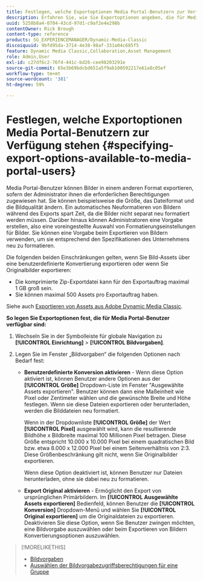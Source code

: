 ```yaml
---
title: Festlegen, welche Exportoptionen Media Portal-Benutzern zur Verfügung stehen
description: Erfahren Sie, wie Sie Exportoptionen angeben, die für Media Portal-Benutzer in Adobe Dynamic Media Classic verfügbar sind.
uuid: 5258b8a4-0704-43cd-97d1-c9af2e4e298b
contentOwner: Rick Brough
content-type: reference
products: SG_EXPERIENCEMANAGER/Dynamic-Media-Classic
discoiquuid: 9bfd95da-3714-4e38-98af-331a04c685f5
feature: Dynamic Media Classic,Collaboration,Asset Management
role: Admin,User
exl-id: c27df6c2-76f4-441c-bd26-cee98203291e
source-git-commit: 65e3b69bdcbd651a5f9ab100592217e61a8c05ef
workflow-type: tm+mt
source-wordcount: '381'
ht-degree: 59%

---
```


# Festlegen, welche Exportoptionen Media Portal-Benutzern zur Verfügung stehen {#specifying-export-options-available-to-media-portal-users}

Media Portal-Benutzer können Bilder in einem anderen Format exportieren, sofern der Administrator ihnen die erforderlichen Berechtigungen zugewiesen hat. Sie können beispielsweise die Größe, das Dateiformat und die Bildqualität ändern. Ein automatisches Neuformatieren von Bildern während des Exports spart Zeit, da die Bilder nicht separat neu formatiert werden müssen. Darüber hinaus können Administratoren eine Vorgabe erstellen, also eine voreingestellte Auswahl von Formatierungseinstellungen für Bilder. Sie können eine Vorgabe beim Exportieren von Bildern verwenden, um sie entsprechend den Spezifikationen des Unternehmens neu zu formatieren.

Die folgenden beiden Einschränkungen gelten, wenn Sie Bild-Assets über eine benutzerdefinierte Konvertierung exportieren oder wenn Sie Originalbilder exportieren:

* Die komprimierte Zip-Exportdatei kann für den Exportauftrag maximal 1 GB groß sein.
* Sie können maximal 500 Assets pro Exportauftrag haben.

Siehe auch [Exportieren von Assets aus Adobe Dynamic Media Classic](exporting-assets-from-dmc.md#exporting-assets-from_dmc).

**So legen Sie Exportoptionen fest, die für Media Portal-Benutzer verfügbar sind:**

1. Wechseln Sie in der Symbolleiste für globale Navigation zu **[!UICONTROL Einrichtung]** > **[!UICONTROL Bildvorgaben]**.
1. Legen Sie im Fenster „Bildvorgaben“ die folgenden Optionen nach Bedarf fest:

   * **Benutzerdefinierte Konversion aktivieren** - Wenn diese Option aktiviert ist, können Benutzer andere Optionen aus der **[!UICONTROL Größe]** Dropdown-Liste im Fenster &quot;Ausgewählte Assets exportieren&quot;. Benutzer können dann eine Maßeinheit wie Pixel oder Zentimeter wählen und die gewünschte Breite und Höhe festlegen. Wenn sie diese Dateien exportieren oder herunterladen, werden die Bilddateien neu formatiert.

      Wenn in der Dropdownliste **[!UICONTROL Größe]** der Wert **[!UICONTROL Pixel]** ausgewählt wird, kann die resultierende Bildhöhe x Bildbreite maximal 100 Millionen Pixel betragen. Diese Größe entspricht 10.000 x 10.000 Pixel bei einem quadratischen Bild bzw. etwa 8.000 x 12.000 Pixel bei einem Seitenverhältnis von 2:3. Diese Größenbeschränkung gilt nicht, wenn Sie Originalbilder exportieren.

      Wenn diese Option deaktiviert ist, können Benutzer nur Dateien herunterladen, ohne sie dabei neu zu formatieren.

   * **Export Original aktivieren** - Ermöglicht den Export von ursprünglichen Primärbildern. Im **[!UICONTROL Ausgewählte Assets exportieren]** Bedienfeld, können Benutzer die **[!UICONTROL Konversion]** Dropdown-Menü und wählen Sie **[!UICONTROL Original exportieren]** um die Originaldateien zu exportieren. Deaktivieren Sie diese Option, wenn Sie Benutzer zwingen möchten, eine Bildvorgabe auszuwählen oder beim Exportieren von Bildern Konvertierungsoptionen auszuwählen.

>[!MORELIKETHIS]
>
>* [Bildvorgaben](application-setup.md#image_presets)
>* [Auswählen der Bildvorgabezugriffsberechtigungen für eine Gruppe](creating-media-portal-groups.md#choosing_image_preset_access_permissions_for_a_group)

